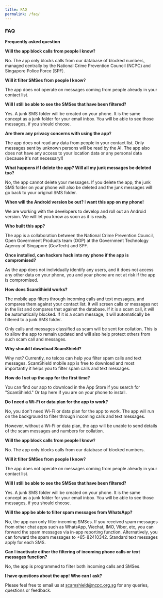 ```yaml
---
title: FAQ
permalink: /faq/
---
```


### **FAQ**

**Frequently asked question**

**Will the app block calls from people I know?**

No. The app only blocks calls from our database of blocked numbers, managed centrally by the National Crime Prevention Council (NCPC) and Singapore Police Force (SPF).

**Will it filter SMSes from people I know?**

The app does not operate on messages coming from people already in your contact list.

**Will I still be able to see the SMSes that have been filtered?**

Yes. A junk SMS folder will be created on your phone. It is the same concept as a junk folder for your email inbox. You will be able to see those messages, if you should choose.

**Are there any privacy concerns with using the app?**

The app does not read any data from people in your contact list. Only messages sent by unknown persons will be read by the AI. The app also does not have any access to your location data or any personal data (because it&#39;s not necessary!)

**What happens if I delete the app? Will all my junk messages be deleted too?**

No, the app cannot delete your messages. If you delete the app, the junk SMS folder on your phone will also be deleted and the junk messages will go back to your original SMS folder.

**When will the Android version be out? I want this app on my phone!**

We are working with the developers to develop and roll out an Android version. We will let you know as soon as it is ready.

**Who built this app?**

The app is a collaboration between the National Crime Prevention Council, Open Government Products team (OGP) at the Government Technology Agency of Singapore (GovTech) and SPF.

**Once installed, can hackers hack into my phone if the app is compromised?**

As the app does not individually identify any users, and it does not access any other data on your phone, you and your phone are not at risk if the app is compromised.

**How does ScamShield works?**

The mobile app filters through incoming calls and text messages, and compares them against your contact list. It will screen calls or messages not in the list and compares that against the database. If it is a scam call, it will be automatically blocked. If it is a scam message, it will automatically be filtered to a junk SMS folder.

Only calls and messages classified as scam will be sent for collation. This is to allow the app to remain updated and will also help protect others from such scam call and messages.

**Why should I download ScamShield?**

Why not? Currently, no telcos can help you filter spam calls and text messages. ScamShield mobile app is free to download and most importantly it helps you to filter spam calls and text messages.

**How do I set up the app for the first time?**

You can find our app to download in the App Store if you search for &quot;ScamShield.&quot; Or tap here if you are on your phone to install.

**Do I need a Wi-Fi or data plan for the app to work?**

No, you don&#39;t need Wi-Fi or data plan for the app to work. The app will run on the background to filter through incoming calls and text messages.

However, without a Wi-Fi or data plan, the app will be unable to send details of the scam messages and numbers for collation.

**Will the app block calls from people I know?**

No. The app only blocks calls from our database of blocked numbers.

**Will it filter SMSes from people I know?**

The app does not operate on messages coming from people already in your contact list.

**Will I still be able to see the SMSes that have been filtered?**

Yes. A junk SMS folder will be created on your phone. It is the same concept as a junk folder for your email inbox. You will be able to see those messages, if you should choose.

**Will the app be able to filter spam messages from WhatsApp?**

No, the app can only filter incoming SMSes. If you received spam messages from other chat apps such as WhatsApp, Wechat, IMO, Viber, etc, you can forward the spam messages via in-app reporting function. Alternatively, you can forward the spam messages to +65-82410342. Standard text messages apply for each SMS.

**Can I inactivate either the filtering of incoming phone calls or text messages function?**

No, the app is programmed to filter both incoming calls and SMSes.

**I have questions about the app! Who can I ask?**

Please feel free to email us at [scamshield@ncpc.org.sg](mailto:scamshield@ncpc.org.sg) for any queries, questions or feedback.
